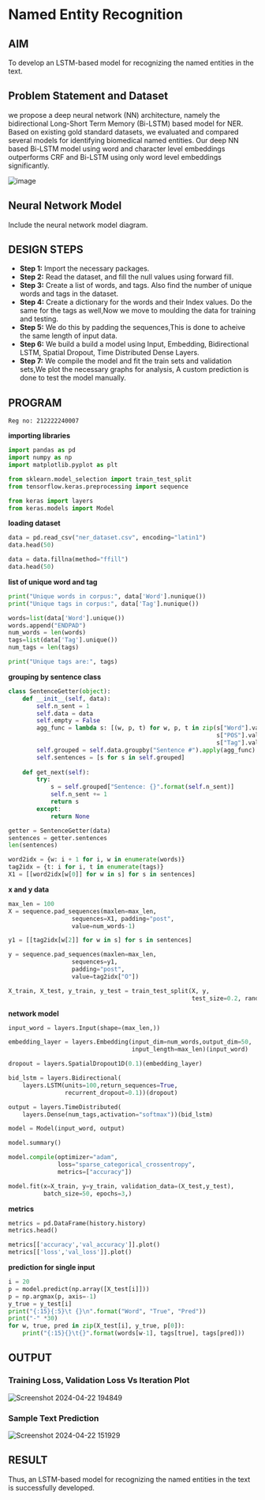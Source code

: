 # Named Entity Recognition

## AIM

To develop an LSTM-based model for recognizing the named entities in the text.

## Problem Statement and Dataset
we propose a deep neural network (NN) architecture, namely the bidirectional Long-Short Term Memory (Bi-LSTM) based model for NER. Based on existing gold standard datasets, we evaluated and compared several models for identifying biomedical named entities. Our deep NN based Bi-LSTM model using word and character level embeddings outperforms CRF and Bi-LSTM using only word level embeddings significantly.

![image](https://user-images.githubusercontent.com/75235813/197328754-b8dde19c-ac9e-4037-b154-907074372a7c.png)


## Neural Network Model

Include the neural network model diagram.

## DESIGN STEPS

-  **Step 1:** Import the necessary packages.
-  **Step 2:** Read the dataset, and fill the null values using forward fill.
-  **Step 3:** Create a list of words, and tags. Also find the number of unique words and tags in the dataset.
-  **Step 4:** Create a dictionary for the words and their Index values. Do the same for the tags as well,Now we move to moulding the data for training and testing.
-  **Step 5:** We do this by padding the sequences,This is done to acheive the same length of input data.
-  **Step 6:** We build a build a model using Input, Embedding, Bidirectional LSTM, Spatial Dropout, Time Distributed Dense Layers.
-  **Step 7:** We compile the model and fit the train sets and validation sets,We plot the necessary graphs for analysis, A custom prediction is done to test the model manually.

## PROGRAM
```Name : Aldrin Lijo J E
Reg no: 212222240007
```
**importing libraries**
```python
import pandas as pd
import numpy as np
import matplotlib.pyplot as plt

from sklearn.model_selection import train_test_split
from tensorflow.keras.preprocessing import sequence

from keras import layers
from keras.models import Model
```

**loading dataset**
```python
data = pd.read_csv("ner_dataset.csv", encoding="latin1")
data.head(50)

data = data.fillna(method="ffill")
data.head(50)
```

**list of unique word and tag**
```python
print("Unique words in corpus:", data['Word'].nunique())
print("Unique tags in corpus:", data['Tag'].nunique())

words=list(data['Word'].unique())
words.append("ENDPAD")
num_words = len(words)
tags=list(data['Tag'].unique())
num_tags = len(tags)

print("Unique tags are:", tags)
```

**grouping by sentence class**
```python
class SentenceGetter(object):
    def __init__(self, data):
        self.n_sent = 1
        self.data = data
        self.empty = False
        agg_func = lambda s: [(w, p, t) for w, p, t in zip(s["Word"].values.tolist(),
                                                           s["POS"].values.tolist(),
                                                           s["Tag"].values.tolist())]
        self.grouped = self.data.groupby("Sentence #").apply(agg_func)
        self.sentences = [s for s in self.grouped]
    
    def get_next(self):
        try:
            s = self.grouped["Sentence: {}".format(self.n_sent)]
            self.n_sent += 1
            return s
        except:
            return None
```
```python
getter = SentenceGetter(data)
sentences = getter.sentences
len(sentences)

word2idx = {w: i + 1 for i, w in enumerate(words)}
tag2idx = {t: i for i, t in enumerate(tags)}
X1 = [[word2idx[w[0]] for w in s] for s in sentences]
```

**x and y data**
```python
max_len = 100
X = sequence.pad_sequences(maxlen=max_len,
                  sequences=X1, padding="post",
                  value=num_words-1)

y1 = [[tag2idx[w[2]] for w in s] for s in sentences]

y = sequence.pad_sequences(maxlen=max_len,
                  sequences=y1,
                  padding="post",
                  value=tag2idx["O"])

X_train, X_test, y_train, y_test = train_test_split(X, y,
                                                    test_size=0.2, random_state=1)
```

**network model**
```python
input_word = layers.Input(shape=(max_len,))

embedding_layer = layers.Embedding(input_dim=num_words,output_dim=50,
                                   input_length=max_len)(input_word)

dropout = layers.SpatialDropout1D(0.1)(embedding_layer)

bid_lstm = layers.Bidirectional(
    layers.LSTM(units=100,return_sequences=True,
                recurrent_dropout=0.1))(dropout)

output = layers.TimeDistributed(
    layers.Dense(num_tags,activation="softmax"))(bid_lstm)

model = Model(input_word, output)  

model.summary()

model.compile(optimizer="adam",
              loss="sparse_categorical_crossentropy",
              metrics=["accuracy"])

model.fit(x=X_train, y=y_train, validation_data=(X_test,y_test),
          batch_size=50, epochs=3,)
```

**metrics**
```python
metrics = pd.DataFrame(history.history)
metrics.head()

metrics[['accuracy','val_accuracy']].plot()
metrics[['loss','val_loss']].plot()
```

**prediction for single input**
```python
i = 20
p = model.predict(np.array([X_test[i]]))
p = np.argmax(p, axis=-1)
y_true = y_test[i]
print("{:15}{:5}\t {}\n".format("Word", "True", "Pred"))
print("-" *30)
for w, true, pred in zip(X_test[i], y_true, p[0]):
    print("{:15}{}\t{}".format(words[w-1], tags[true], tags[pred]))
```

## OUTPUT

### Training Loss, Validation Loss Vs Iteration Plot
![Screenshot 2024-04-22 194849](https://github.com/Yamunaasri/named-entity-recognition/assets/115707860/135dd73b-a100-480f-a38f-297bf63b6073)

### Sample Text Prediction
![Screenshot 2024-04-22 151929](https://github.com/Yamunaasri/named-entity-recognition/assets/115707860/699279d0-b252-4d5f-b88c-bd434f07d1ba)

## RESULT
Thus, an LSTM-based model for recognizing the named entities in the text is successfully developed.
